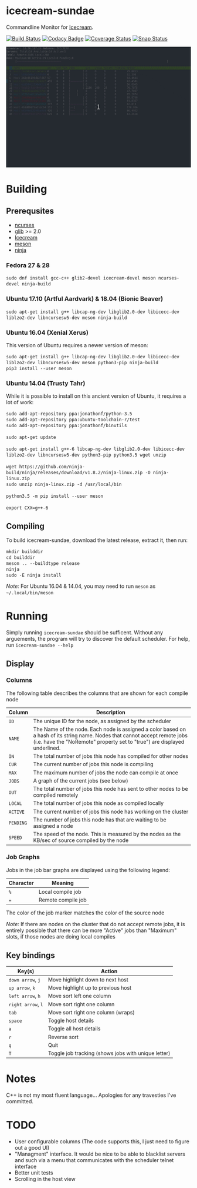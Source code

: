# icecream-sundae
Commandline Monitor for [Icecream](https://github.com/icecc/icecream).

[![Build Status](https://travis-ci.org/JPEWdev/icecream-sundae.svg?branch=master)](https://travis-ci.org/JPEWdev/icecream-sundae)
[![Codacy Badge](https://api.codacy.com/project/badge/Grade/9e75106b1701452488d361efe2d1ad88)](https://www.codacy.com/app/JPEWdev/icecream-sundae?utm_source=github.com&amp;utm_medium=referral&amp;utm_content=JPEWdev/icecream-sundae&amp;utm_campaign=Badge_Grade)
[![Coverage Status](https://coveralls.io/repos/github/JPEWdev/icecream-sundae/badge.svg?branch=master)](https://coveralls.io/github/JPEWdev/icecream-sundae?branch=master)
[![Snap Status](https://build.snapcraft.io/badge/JPEWdev/icecream-sundae.svg)](https://build.snapcraft.io/user/JPEWdev/icecream-sundae)

![Icecream Sundae Demo](/images/demo.gif)

# Building

## Prerequsites
* [ncurses](https://www.gnu.org/software/ncurses/ncurses.html)
* [glib](https://developer.gnome.org/glib/stable/) >= 2.0
* [Icecream](https://github.com/icecc/icecream)
* [meson](http://mesonbuild.com/)
* [ninja](https://ninja-build.org/)

### Fedora 27 & 28
```shell
sudo dnf install gcc-c++ glib2-devel icecream-devel meson ncurses-devel ninja-build
```

### Ubuntu 17.10 (Artful Aardvark) & 18.04 (Bionic Beaver)
```shell
sudo apt-get install g++ libcap-ng-dev libglib2.0-dev libicecc-dev liblzo2-dev libncursesw5-dev meson ninja-build
```

### Ubuntu 16.04 (Xenial Xerus)
This version of Ubuntu requires a newer version of meson:

```shell
sudo apt-get install g++ libcap-ng-dev libglib2.0-dev libicecc-dev liblzo2-dev libncursesw5-dev meson python3-pip ninja-build
pip3 install --user meson
```

### Ubuntu 14.04 (Trusty Tahr)
While it is possible to install on this ancient version of Ubuntu, it requires a lot of work:

```shell
sudo add-apt-repository ppa:jonathonf/python-3.5
sudo add-apt-repository ppa:ubuntu-toolchain-r/test
sudo add-apt-repository ppa:jonathonf/binutils

sudo apt-get update

sudo apt-get install g++-6 libcap-ng-dev libglib2.0-dev libicecc-dev liblzo2-dev libncursesw5-dev python3-pip python3.5 wget unzip

wget https://github.com/ninja-build/ninja/releases/download/v1.8.2/ninja-linux.zip -O ninja-linux.zip
sudo unzip ninja-linux.zip -d /usr/local/bin

python3.5 -m pip install --user meson

export CXX=g++-6
```

## Compiling
To build icecream-sundae, download the latest release, extract it, then run:
```
mkdir builddir
cd builddir
meson .. --buildtype release
ninja
sudo -E ninja install
```

*Note:* For Ubuntu 16.04 & 14.04, you may need to run `meson` as `~/.local/bin/meson`

# Running

Simply running `icecream-sundae` should be sufficent. Without any arguements, the program will try to
discover the default scheduler. For help, run `icecream-sundae --help`

## Display


### Columns

The following table describes the columns that are shown for each compile node

| Column        | Description                                                                       |
|---------------|-----------------------------------------------------------------------------------|
| `ID`          | The unique ID for the node, as assigned by the scheduler                          |
| `NAME`        | The Name of the node. Each node is assigned a color based on a hash of its string name. Nodes that cannot accept remote jobs (i.e. have the "NoRemote" property set to "true") are displayed underlined. |
| `IN`          | The total number of jobs this node has compiled for other nodes                   |
| `CUR`         | The current number of jobs this node is compiling                                 |
| `MAX`         | The maximum number of jobs the node can compile at once                           |
| `JOBS`        | A graph of the current jobs (see below)                                           |
| `OUT`         | The total number of jobs this node has sent to other nodes to be compiled remotely|
| `LOCAL`       | The total number of jobs this node as compiled locally                            |
| `ACTIVE`      | The current number of jobs this node has working on the cluster                   |
| `PENDING`     | The number of jobs this node has that are waiting to be assigned a node           |
| `SPEED`       | The speed of the node. This is measured by the nodes as the KB/sec of source compiled by the node |

### Job Graphs
Jobs in the job bar graphs are displayed using the following legend:

| Character | Meaning               |
|-----------|-----------------------|
| `%`       | Local compile job     |
| `=`       | Remote compile job    |

The color of the job marker matches the color of the source node

*Note:* If there are nodes on the cluster that do not accept remote jobs, it is entirely possible that there can be
more "Active" jobs than "Maximum" slots, if those nodes are doing local compiles

## Key bindings

| Key(s)            | Action                                                |
|-------------------|-------------------------------------------------------|
| `down arrow`, `j` | Move highlight down to next host                      |
| `up arrow`, `k`   | Move highlight up to previous host                    |
| `left arrow`, `h` | Move sort left one column                             |
| `right arrow`, `l`| Move sort right one column                            |
| `tab`             | Move sort right one column (wraps)                    |
| `space`           | Toggle host details                                   |
| `a`               | Toggle all host details                               |
| `r`               | Reverse sort                                          |
| `q`               | Quit                                                  |
| `T`               | Toggle job tracking (shows jobs with unique letter)   |

# Notes

C++ is not my most fluent language... Apologies for any travesties I've committed.

# TODO

* User configurable columns (The code supports this, I just need to figure out a good UI)
* "Managment" interface. It would be nice to be able to blacklist servers and such via a menu that communicates with the scheduler telnet interface
* Better unit tests
* Scrolling in the host view
